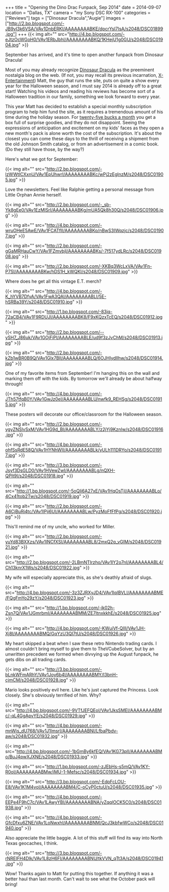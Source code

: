 +++
title = "Opening the Dino Drac Funpack, Sep 2014"
date = 2014-09-07
location = "Dallas, TX"
camera = "my Sony DSC RX-100"
categories = ["Reviews"]
tags = ["Dinosaur Dracula","Augie"]
images = ["http://2.bp.blogspot.com/-JB9vI3k6VSA/VAv1DnbERKI/AAAAAAAABKE/dpcrYsI7IsA/s2048/DSC01899.jpg"]
+++
{{< img alt="" src="http://4.bp.blogspot.com/-eJtzOcWGoH0/VAv1ERbJbhI/AAAAAAAABKQ/1KHejU1g0GU/s2048/DSC01904.jpg" >}}

<!--more-->

[//]: # (http://2.bp.blogspot.com/-JB9vI3k6VSA/VAv1DnbERKI/AAAAAAAABKE/dpcrYsI7IsA/s2048/DSC01899.jpg)

September has arrived, and it's time to open another funpack from Dinosaur Dracula!

Most of you may already recognize [Dinosaur Dracula](http://dinosaurdracula.com/) as the preeminent nostalgia blog on the web. (If not, you may recall its previous incarnation, [X-Entertainment](http://x-entertainment.com/)) Matt, the guy that runs the site, puts on quite a show every year for the Halloween season, and I must say 2014 is already off to a great start! Watching his videos and reading his reviews has become sort of a Halloween tradition in our family, something we look forward to every year.

This year Matt has decided to establish a special monthly subscription program to help him fund the site, as it requires a tremendous amount of his time during the holiday season. For [twenty-five bucks a month](http://dinosaurdracula.com/blog/funpack-subscriptions/) you get a box full of surprise goodies, and they do not disappoint. Seeing the expressions of anticipation and excitement on my kids' faces as they open a new month's pack is alone worth the cost of the subscription. It's about the closest you can come these days to the thrill of receiving a shipment from the old Johnson Smith catalog, or from an advertisement in a comic book. (Do they still have those, by the way?)

Here's what we got for September:

[//]: # (http://4.bp.blogspot.com/-b45AmIhziD0/VAv1DnPdpdI/AAAAAAAABKA/3RxSb6K_wo8/s2048/DSC01901.jpg)
[//]: # (http://1.bp.blogspot.com/-8xx_vzO2E5U/VAv1DiGI_DI/AAAAAAAABJ8/udjfj4fWYV8/s2048/DSC01902.jpg)
[//]: # (Could she be any more excited?)

{{< img alt="" src="http://2.bp.blogspot.com/-lzWWtICXxnU/VAv1EpUhwrI/AAAAAAAABKc/wPj2zEgInzM/s2048/DSC01905.jpg" >}}

Love the newsletters. Feel like Ralphie getting a personal message from Little Orphan Annie herself.

{{< img alt="" src="http://2.bp.blogspot.com/-_sb-Yk8gEe0/VAv1EzMlSrI/AAAAAAAABKg/mUA5Qk8h30Q/s2048/DSC01906.jpg" >}}

{{< img alt="" src="http://4.bp.blogspot.com/-wruOHeE5AwE/VAv1FCATfII/AAAAAAAABKo/nBwS3IWqzjc/s2048/DSC01907.jpg" >}}

{{< img alt="" src="http://2.bp.blogspot.com/-gGaMRHauCwY/VAv1FZmvbjI/AAAAAAAABKs/-7f517ydLRc/s2048/DSC01908.jpg" >}}

{{< img alt="" src="http://2.bp.blogspot.com/-XKBq3WcLxVA/VAv1Fn-P7SI/AAAAAAAABKw/hDS1H_kWQKI/s2048/DSC01909.jpg" >}}

Where does he get all this vintage E.T. merch?

{{< img alt="" src="http://4.bp.blogspot.com/-K_hYVB7DfyA/VAv1FwA3QAI/AAAAAAAABLI/5E-hSRBa39Y/s2048/DSC01910.jpg" >}}

{{< img alt="" src="http://1.bp.blogspot.com/-83jq-72aCB4/VAv1F9RDUJI/AAAAAAAABK8/F9xKQzxTcEQ/s2048/DSC01912.jpg" >}}

{{< img alt="" src="http://2.bp.blogspot.com/--ySH7_J86uk/VAv1GOjFiPI/AAAAAAAABLE/ud9f3zJvChM/s2048/DSC01913.jpg" >}}

{{< img alt="" src="http://2.bp.blogspot.com/-kZb1wBR0B9Q/VAv1Glx7BII/AAAAAAAABLQ/6OJHIydllhw/s2048/DSC01914.jpg" >}}

One of my favorite items from September! I'm hanging this on the wall and marking them off with the kids. By tomorrow we'll already be about halfway through!

{{< img alt="" src="http://4.bp.blogspot.com/-JTh57tfqB0Y/VAv1GwJz0eI/AAAAAAAABLU/nwfk9_REHSg/s2048/DSC01915.jpg" >}}

These posters will decorate our office/classroom for the Halloween season.

{{< img alt="" src="http://2.bp.blogspot.com/-vgyZNSlvSxM/VAv1HG9d_BI/AAAAAAAABLY/z2jYj9Kznlw/s2048/DSC01916.jpg" >}}

{{< img alt="" src="http://4.bp.blogspot.com/-ohfSsRdE58Q/VAv1HYNhWII/AAAAAAAABLk/yULh111DRYo/s2048/DSC01917.jpg" >}}

{{< img alt="" src="http://3.bp.blogspot.com/-Jsyf3DsGLD0/VAv1HVewZwI/AAAAAAAABLg/nQXH-QPlt9I/s2048/DSC01918.jpg" >}}

{{< img alt="" src="http://1.bp.blogspot.com/-5oQIi6A27xE/VAv1HqOsTjI/AAAAAAAABLo/4Cx41tob2Tw/s2048/DSC01919.jpg" >}}

{{< img alt="" src="http://2.bp.blogspot.com/-A6CjBuRi4tc/VAv1IPji6UI/AAAAAAAABLw/PyzMoFfFfPg/s2048/DSC01920.jpg" >}}

This'll remind me of my uncle, who worked for Miller.

{{< img alt="" src="http://2.bp.blogspot.com/-yuYd83BXXzs/VAv1INCfXSI/AAAAAAAABL8/2mxQ2q_vGIM/s2048/DSC01921.jpg" >}}

{{< img alt="" src="http://2.bp.blogspot.com/-2LBmNTIrzho/VAv1IY2o7nI/AAAAAAAABL4/Ch13knrX1Ws/s2048/DSC01922.jpg" >}}

My wife will especially appreciate this, as she's deathly afraid of slugs.

{{< img alt="" src="http://4.bp.blogspot.com/-3z3ZJRXyJD4/VAv1IqIBVLI/AAAAAAAABME/FQgFmYo29zY/s2048/DSC01923.jpg" >}}

{{< img alt="" src="http://1.bp.blogspot.com/-ik02h-Zsn7Q/VAv1JGmrbmI/AAAAAAAABMM/ZE7ltnxkkhE/s2048/DSC01925.jpg" >}}

{{< img alt="" src="http://4.bp.blogspot.com/-KWuiVf-QIlI/VAv1JH-Xj8I/AAAAAAAABMQ/GqYzU3QI7tU/s2048/DSC01926.jpg" >}}

My heart skipped a beat when I saw these retro Nintendo trading cards. I almost couldn't bring myself to give them to TheVCubeSolver, but by an unwritten precedent we formed when divvying up the August funpack, he gets dibs on all trading cards.

{{< img alt="" src="http://3.bp.blogspot.com/-bLnkWFmARhY/VAv1Joy6b4I/AAAAAAAABMY/I3bnH-cjmCM/s2048/DSC01928.jpg" >}}

Mario looks positively evil here. Like he's just captured the Princess. Look closely. She's obviously terrified of him. Why?

{{< img alt="" src="http://4.bp.blogspot.com/-9VTfJEFQEoI/VAv1JksSMEI/AAAAAAAABMc/-qL4GgApvYE/s2048/DSC01929.jpg" >}}

{{< img alt="" src="http://4.bp.blogspot.com/-mnWis_dU768/VAv1J1lmsrI/AAAAAAAABNI/LfbaPbdv-aw/s2048/DSC01932.jpg" >}}

{{< img alt="" src="http://4.bp.blogspot.com/-1bGmBy6kfEQ/VAv1KG73plI/AAAAAAAABMo/BuJ4pwXJXNE/s2048/DSC01933.jpg" >}}

{{< img alt="" src="http://1.bp.blogspot.com/-zJEbHs-s5mQ/VAv1KY-R0oI/AAAAAAAABMw/iMU-1-Mefsc/s2048/DSC01934.jpg" >}}

{{< img alt="" src="http://3.bp.blogspot.com/-EdpFcLOU-E8/VAv1K1M4voI/AAAAAAAABM4/C-oCyP0ctuU/s2048/DSC01935.jpg" >}}

{{< img alt="" src="http://4.bp.blogspot.com/-EEPe4F9hC7c/VAv1LAwyYBI/AAAAAAAABNA/yZqqlOCK5C0/s2048/DSC01938.jpg" >}}

{{< img alt="" src="http://4.bp.blogspot.com/-GfcDfxu6ZNE/VAv1LoNwxhI/AAAAAAAABNM/QcJ3kbfwWCo/s2048/DSC01940.jpg" >}}

Also appreciate the little baggie. A lot of this stuff will find its way into North Texas geocaches, I think.

{{< img alt="" src="http://3.bp.blogspot.com/-rNREIFH4Dlk/VAv1L8zH6FI/AAAAAAAABNU/tkVVN_qTt3A/s2048/DSC01941.jpg" >}}

Wow! Thanks again to Matt for putting this together. If anything it was a better haul than last month. Can't wait to see what the October pack will bring!
